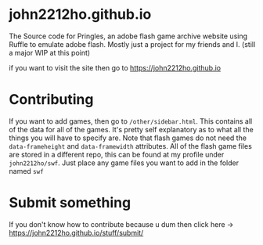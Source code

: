 # john2212ho.github.io
The Source code for Pringles, an adobe flash game archive website using Ruffle to emulate adobe flash. Mostly just a project for my friends and I. (still a major WIP at this point)

if you want to visit the site then go to https://john2212ho.github.io

# Contributing
If you want to add games, then go to `/other/sidebar.html`. This contains all of the data for all of the games. It's pretty self explanatory as to what all the things you will have to specify are. Note that flash games do not need the `data-frameheight` and `data-framewidth` attributes. All of the flash game files are stored in a different repo, this can be found at my profile under `john2212ho/swf`. Just place any game files you want to add in the folder named `swf`

# Submit something
If you don't know how to contribute because u dum then click here -> https://john2212ho.github.io/stuff/submit/
